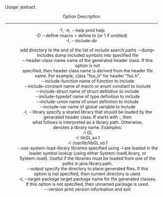 Usage: jextract <options> <header file>                                                         

Option                             Description                                                  
------                             -----------                                                  
-?, -h, --help                     print help                                                   
-D --define-macro <macro>=<value>  define <macro> to <value> (or 1 if <value> omitted)          
-I, --include-dir <dir>            add directory to the end of the list of include search paths 
--dump-includes <file>             dump included symbols into specified file                    
--header-class-name <name>         name of the generated header class. If this option is not    
                                   specified, then header class name is derived from the header
                                   file name. For example, class "foo_h" for header "foo.h".   
--include-function <name>          name of function to include                                  
--include-constant <name>          name of macro or enum constant to include                    
--include-struct <name>            name of struct definition to include                         
--include-typedef <name>           name of type definition to include                           
--include-union <name>             name of union definition to include                          
--include-var <name>               name of global variable to include                           
-l, --library <libspec>            specify a shared library that should be loaded by the        
                                   generated header class. If <libspec> starts with :, then  
                                   what follows is interpreted as a library path. Otherwise,   
                                   <libspec> denotes a library name. Examples:                 
                                      -l GL                                                    
                                      -l :libGL.so.1                                           
                                      -l :/usr/lib/libGL.so.1                                  
--use-system-load-library          libraries specified using -l are loaded in the loader symbol 
                                   lookup (using either System::loadLibrary, or System::load). 
                                   Useful if the libraries must be loaded from one of the paths
                                   in java.library.path.                                     
--output <path>                    specify the directory to place generated files. If this      
                                   option is not specified, then current directory is used.    
-t, --target-package <package>     target package name for the generated classes. If this option
                                   is not specified, then unnamed package is used.             
--version                          print version information and exit                           
